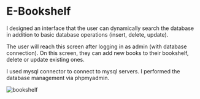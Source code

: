 # E-Bookshelf
 
I designed an interface that the user can dynamically search the database in addition to basic database operations (insert, delete, update).

The user will reach this screen after logging in as admin (with database connection). On this screen, they can add new books to their bookshelf, delete or update existing ones.

I used mysql connector to connect to mysql servers. I performed the database management via phpmyadmin.


![bookshelf](https://user-images.githubusercontent.com/78660341/111033837-2a66c780-8424-11eb-80ee-4912db71fbbc.png)

